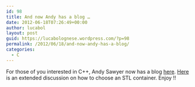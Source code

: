 ```yaml
---
id: 98
title: And now Andy has a blog …
date: 2012-06-18T07:26:49+00:00
author: lucabol
layout: post
guid: https://lucabolognese.wordpress.com/?p=98
permalink: /2012/06/18/and-now-andy-has-a-blog/
categories:
  - C
---
```

For those of you interested in C++, Andy Sawyer now has a blog [here](http://blog.pureabstract.org/). [Here](http://blog.pureabstract.org/2012/06/09/choosing-an-stl-sequence-container/) is an extended discussion on how to choose an STL container. Enjoy !!